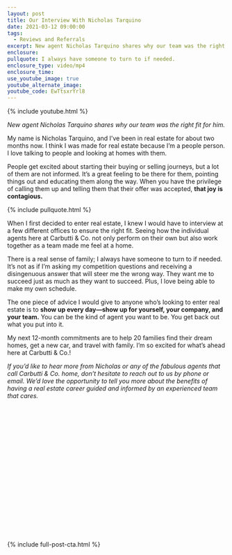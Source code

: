 ```yaml
---
layout: post
title: Our Interview With Nicholas Tarquino
date: 2021-03-12 09:00:00
tags:
  - Reviews and Referrals
excerpt: New agent Nicholas Tarquino shares why our team was the right fit for him.
enclosure:
pullquote: I always have someone to turn to if needed.
enclosure_type: video/mp4
enclosure_time:
use_youtube_image: true
youtube_alternate_image:
youtube_code: EwTtsxrYrl8
---
```

{% include youtube.html %}

*New agent Nicholas Tarquino shares why our team was the right fit for him.*

My name is Nicholas Tarquino, and I’ve been in real estate for about two months now. I think I was made for real estate because I’m a people person. I love talking to people and looking at homes with them.&nbsp;

People get excited about starting their buying or selling journeys, but a lot of them are not informed. It’s a great feeling to be there for them, pointing things out and educating them along the way. When you have the privilege of calling them up and telling them that their offer was accepted, **that joy is contagious.&nbsp;**

{% include pullquote.html %}

When I first decided to enter real estate, I knew I would have to interview at a few different offices to ensure the right fit. Seeing how the individual agents here at Carbutti & Co. not only perform on their own but also work together as a team made me feel at a home.&nbsp;

There is a real sense of family; I always have someone to turn to if needed. It’s not as if I’m asking my competition questions and receiving a disingenuous answer that will steer me the wrong way. They want me to succeed just as much as they want to succeed. Plus, I love being able to make my own schedule.&nbsp;

The one piece of advice I would give to anyone who’s looking to enter real estate is to **show up every day—show up for yourself, your company, and your team.** You can be the kind of agent you want to be. You get back out what you put into it.&nbsp;

My next 12-month commitments are to help 20 families find their dream homes, get a new car, and travel with family. I’m so excited for what’s ahead here at Carbutti & Co.\!&nbsp;

*If you’d like to hear more from Nicholas or any of the fabulous agents that call Carbutti & Co. home, don’t hesitate to reach out to us by phone or email. We’d love the opportunity to tell you more about the benefits of having a real estate career guided and informed by an experienced team that cares.&nbsp;*

&nbsp;

&nbsp;

&nbsp;

&nbsp;

&nbsp;

&nbsp;

&nbsp;

&nbsp;

&nbsp;

&nbsp;

{% include full-post-cta.html %}
